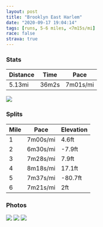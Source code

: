 ```yaml
---
layout: post
title: "Brooklyn East Harlem"
date: "2020-09-17 19:04:14"
tags: [runs, 5-6 miles, <7m15s/mi]
race: false
strava: true
---
```


### Stats

| Distance | Time | Pace |
|----------|------|------|
|5.13mi|36m2s|7m01s/mi|

<img src='https://maps.googleapis.com/maps/api/staticmap?maptype=roadmap&path=enc:o}twFl}qbMa@@Gg@G?]Nc@@UE_@RIME?QNi@RaANSCK@MLBHOHQ?UM_@FEBi@hALGuC{@KIaHuGqA_@IEMO]Sg@{@AIOAJe@MG}@C{@T[BAI@QQ?e@HSE]Jc@AUYw@FBMCCBCEi@BQHQ[Kc@Fe@]WBSEIe@?_@Hw@]QNi@Wo@oEFa@I[}BJ{@FI@KAC?EKIIAi@?_@i@o@M_@YWc@o@c@Y[i@]g@Sk@HUJRYHEP_@?GM_@OEy@Jg@K]Ym@@u@Qg@k@^q@GEKBk@j@UIFGBOAYIGGOWU]i@LmAISe@EMMCGYCQMOUOIEK@SGYSE[A[BKOI{@_@DWa@g@cAUCUIWQK]OOiAEOI[[]Ue@HgCWq@Ac@Mo@e@WKAUg@y@o@c@iC_@UIm@c@GAQDk@EqBa@c@g@Le@U?e@TKLe@HU@kAKa@WU[m@Uc@Io@Cc@Fy@V}AO{@SUOMSk@U[SkA{AMYeAmAQo@Is@Mc@Bk@Lq@l@mBFc@Vs@Bo@G_@u@oA{@mAIEs@Ie@KYSYY[c@y@wAWm@UiAc@m@a@USQg@Y}@]{@Cq@Lc@Rg@XSHYBk@@_@EeAo@aB_Bw@}AYw@m@qAe@M[Bc@NQ?y@[c@Co@a@c@Ga@QUCo@O}@c@qAe@_@]IKa@YIS[e@Uq@[c@Og@a@c@c@U{@Gg@MGGm@S_@UWWaAu@m@]Yg@Ui@Sm@]wASsA@MJK@IH_B@uAC_@CQ]{@e@y@qBqA}@w@a@Ma@Um@i@a@OYUKQIGcAg@U]?GPWC]EIi@_@MEYWe@i@[OUE]SOQe@w@[_@_A[UUMES?g@[_@a@OGKKYKUAOSk@e@KEo@CWOQg@aAyA_AESOYa@IS]WS@QKm@o@m@?i@w@QSKBCC_A{@IOUQk@i@QKIHWOEMW[WMAGQKaAIU@KEeAk@c@a@[MkA_AE[t@qA@QKq@Fc@JWDo@P_@JCD]Ci@Nk@PuAn@_ARaAHKd@UCCBON_@D}@DO?MFMXQ@m@`BsEVuAXYPk@@o@DGOQc@Wk@UMc@?IJa@Pi@^g@`@a@Nw@Vo@^gCOc@&key=AIzaSyC1MId7bFpkLXNAaYhBSTb8jLyiSqzbDtM&size=800x800&markers=color:yellow|label:S|40.74472,-73.98887&markers=color:green|label:F|40.79018000000003,-73.94290000000002'>

### Splits

| Mile | Pace | Elevation |
|------|------|-----------|
|1|7m00s/mi|4.6ft|
|2|6m30s/mi|-7.9ft|
|3|7m28s/mi|7.9ft|
|4|8m18s/mi|17.1ft|
|5|7m37s/mi|-80.7ft|
|6|7m21s/mi|2ft|

### Photos
<img src='https://dgtzuqphqg23d.cloudfront.net/TIanvM_OVsyAQqpRXdNXt23aWbLMv-jk--kw-dvwfhc-576x768.jpg'>

<img src='https://dgtzuqphqg23d.cloudfront.net/64boysoNByVSRIyDjLrFh9oeKch762v6QsITpX4KyTQ-576x768.jpg'>

<img src='https://dgtzuqphqg23d.cloudfront.net/xC380gNze3DUKjqAKEZYaBie7zJErJyOUJ6-gAFH7xs-576x768.jpg'>
